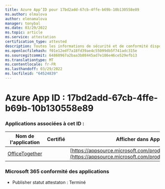 ```yaml
---
title: Azure App’ID pour 17bd2add-67cb-4ffe-b69b-10b130558e89
ms.author: elmalova
author: elenamalova
manager: tonybal
ms.date: 03/29/2022
ms.topic: article
ms.service: attestation
certification_type: attested
description: Toutes les informations de sécurité et de conformité disponibles pour 17bd2add-67cb-4ffe-b69b-10b130558e89.
ms.openlocfilehash: f01e12edf7a18fd39ae4c55099db5f741adc315e
ms.sourcegitcommit: 64860967a2baa3b08445ad7e186e46ce529efb13
ms.translationtype: MT
ms.contentlocale: fr-FR
ms.lasthandoff: 03/29/2022
ms.locfileid: "64524839"
---
```

# <a name="azure-app-id-17bd2add-67cb-4ffe-b69b-10b130558e89"></a>Azure App ID : 17bd2add-67cb-4ffe-b69b-10b130558e89


### <a name="apps-associated-with-this-id"></a>Applications associées à cet ID :
| **Nom de l'application** | **Certifié** | **Afficher dans AppSource** |
|--------------|---------------|-----------------------|
| [OfficeTogether](../forward/WA200003767.md) |  | [https://appsource.microsoft.com/product/office/WA200003767](https://appsource.microsoft.com/product/office/WA200003767) |

### <a name="microsoft-365-app-compliance-status"></a>Microsoft 365 conformité des applications
- Publisher statut attestaton : Terminé
